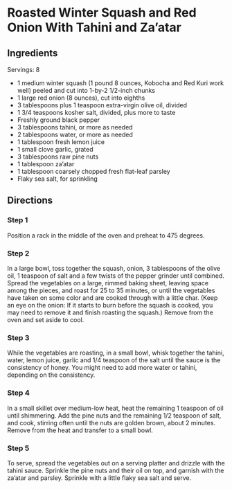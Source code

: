 Roasted Winter Squash and Red Onion With Tahini and Za’atar
===========================================================

## Ingredients

Servings: 8

- 1 medium winter squash (1 pound 8 ounces, Kobocha and Red Kuri work well) peeled and cut into 1-by-2 1/2-inch chunks
- 1 large red onion (8 ounces), cut into eighths
- 3 tablespoons plus 1 teaspoon extra-virgin olive oil, divided
- 1 3/4 teaspoons kosher salt, divided, plus more to taste
- Freshly ground black pepper
- 3 tablespoons tahini, or more as needed
- 2 tablespoons water, or more as needed
- 1 tablespoon fresh lemon juice
- 1 small clove garlic, grated
- 3 tablespoons raw pine nuts
- 1 tablespoon za’atar
- 1 tablespoon coarsely chopped fresh flat-leaf parsley
- Flaky sea salt, for sprinkling

## Directions

### Step 1

Position a rack in the middle of the oven and preheat to 475 degrees.

### Step 2

In a large bowl, toss together the squash, onion, 3 tablespoons of the olive oil, 1 teaspoon of salt and a few twists of the pepper grinder until combined. Spread the vegetables on a large, rimmed baking sheet, leaving space among the pieces, and roast for 25 to 35 minutes, or until the vegetables have taken on some color and are cooked through with a little char. (Keep an eye on the onion: If it starts to burn before the squash is cooked, you may need to remove it and finish roasting the squash.) Remove from the oven and set aside to cool.

### Step 3

While the vegetables are roasting, in a small bowl, whisk together the tahini, water, lemon juice, garlic and 1/4 teaspoon of the salt until the sauce is the consistency of honey. You might need to add more water or tahini, depending on the consistency.

### Step 4

In a small skillet over medium-low heat, heat the remaining 1 teaspoon of oil until shimmering. Add the pine nuts and the remaining 1/2 teaspoon of salt, and cook, stirring often until the nuts are golden brown, about 2 minutes. Remove from the heat and transfer to a small bowl.

### Step 5

To serve, spread the vegetables out on a serving platter and drizzle with the tahini sauce. Sprinkle the pine nuts and their oil on top, and garnish with the za’atar and parsley. Sprinkle with a little flaky sea salt and serve.
